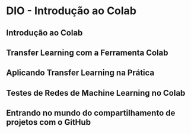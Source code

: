 # DIO - Introdução ao Colab

## Introdução ao Colab

## Transfer Learning com a Ferramenta Colab

## Aplicando Transfer Learning na Prática

## Testes de Redes de Machine Learning no Colab

## Entrando no mundo do compartilhamento de projetos com o GitHub
